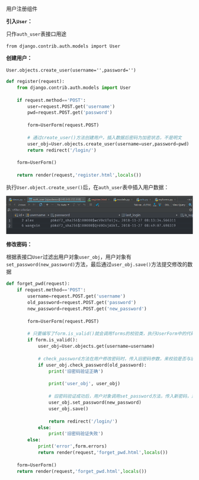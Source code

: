 用户注册组件

**引入`User`：**

只作`auth_user`表接口用途

`from django.contrib.auth.models import User`



**创建用户：**

`User.objects.create_user(username='',password='')`

```python
def register(request):
    from django.contrib.auth.models import User

    if request.method=='POST':
        user=request.POST.get('username')
        pwd=request.POST.get('password')

        form=UserForm(request.POST)

        # 通过create_user()方法创建用户，插入数据后密码为加密状态，不是明文
        user_obj=User.objects.create_user(username=user,password=pwd)
        return redirect('/login/')

    form=UserForm()

    return render(request,'register.html',locals())
```

执行`User.object.create_user()`后，在`auth_user`表中插入用户数据：

![1543308996498](.\images\1543308996498.png)



**修改密码：**

根据表接口`User`过滤出用户对象`user_obj`，用户对象有`set_password(new_password)`方法，最后通过`user_obj.save()`方法提交修改的数据

```python
def forget_pwd(request):
    if request.method=='POST':
        username=request.POST.get('username')
        old_password=request.POST.get('password')
        new_password=request.POST.get('new_password')

        form=UserForm(request.POST)
        
        # 只要编写了form.is_valid()就会调用forms的校验类，执行UserForm中的代码，进行规则对象的校验，以及局部钩子和全局钩子的校验，且会对form(request.POST)中传入的数据进行校验，如果不存在定义的字段如username、password等is_valid()方法就会变为false！！！
        if form.is_valid():
            user_obj=User.objects.get(username=username)

            # check_password方法在用户修改密码时，传入旧密码参数，来校验是否与旧密码相匹配，如果相匹配再允许用户去修改密码，否则不允许修改密码
            if user_obj.check_password(old_password):
                print('旧密码验证正确')

                print('user_obj', user_obj)
                
                # 旧密码验证成功后，用户对象调用set_password方法，传入新密码，来完成修改密码的操作
                user_obj.set_password(new_password)
                user_obj.save()
                
                return redirect('/login/')
            else:
                print('旧密码验证失败')
        else:
            print('error',form.errors)
            return render(request,'forget_pwd.html',locals())

    form=UserForm()
    return render(request,'forget_pwd.html',locals())
```

